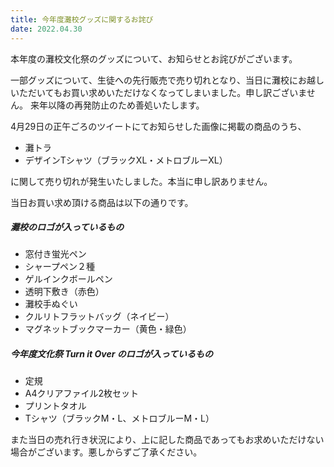 ```yaml
---
title: 今年度灘校グッズに関するお詫び
date: 2022.04.30
---
```

本年度の灘校文化祭のグッズについて、お知らせとお詫びがございます。

一部グッズについて、生徒への先行販売で売り切れとなり、当日に灘校にお越しいただいてもお買い求めいただけなくなってしまいました。申し訳ございません。
来年以降の再発防止のため善処いたします。


4月29日の正午ごろのツイートにてお知らせした画像に掲載の商品のうち、
- 灘トラ
- デザインTシャツ（ブラックXL・メトロブルーXL）

に関して売り切れが発生いたしました。本当に申し訳ありません。

当日お買い求め頂ける商品は以下の通りです。

##### 灘校のロゴが入っているもの
- 窓付き蛍光ペン
- シャープペン２種
- ゲルインクボールペン
- 透明下敷き（赤色）
- 灘校手ぬぐい
- クルリトフラットバッグ（ネイビー）
- マグネットブックマーカー（黄色・緑色）

##### 今年度文化祭 Turn it Over のロゴが入っているもの
- 定規
- A4クリアファイル2枚セット
- プリントタオル
- Tシャツ（ブラックM・L、メトロブルーM・L）

また当日の売れ行き状況により、上に記した商品であってもお求めいただけない場合がございます。悪しからずご了承ください。
